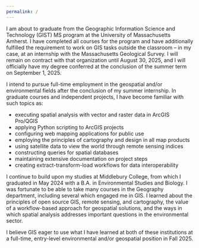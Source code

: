 ```yaml
---
permalink: /
---
```


<script data-goatcounter="https://aatallah.goatcounter.com/count"
        async src="//gc.zgo.at/count.js"></script>

I am about to graduate from the Geographic Information Science and Technology (GIST) MS program at the University of Massachusetts Amherst. I have completed all courses for the program and have additionally fulfilled the requirement to work on GIS tasks outside the classroom – in my case, at an internship with the Massachusetts Geological Survey. I will remain on contract with that organization until August 30, 2025, and I will officially have my degree conferred at the conclusion of the summer term on September 1, 2025.

I intend to pursue full-time employment in the geospatial and/or environmental fields after the conclusion of my summer internship. In graduate courses and independent projects, I have become familiar with such topics as:
* executing spatial analysis with vector and raster data in ArcGIS Pro/QGIS 
* applying Python scripting to ArcGIS projects   
* configuring web mapping applications for public use  
* employing the principles of cartography and design in all map products   
* using satellite data to view the world through remote sensing indices   
* constructing queries for spatial databases  
* maintaining extensive documentation on project steps  
* creating extract-transform-load workflows for data interoperability

I continue to build upon my studies at Middlebury College, from which I graduated in May 2024 with a B.A. in Environmental Studies and Biology. I was fortunate to be able to take many courses in the Geography department, including several which engaged me in GIS. I learned about the principles of open source GIS, remote sensing, and cartography, the value of a workflow-based approach for geospatial solutions, and the ways in which spatial analysis addresses important questions in the environmental sector.

I believe GIS eager to use what I have learned at both of these institutions at a full-time, entry-level environmental and/or geospatial position in Fall 2025.

